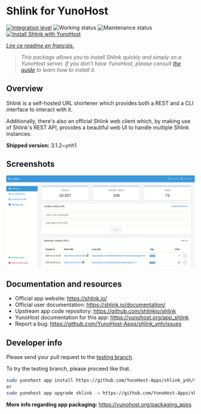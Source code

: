 <!--
N.B.: This README was automatically generated by https://github.com/YunoHost/apps/tree/master/tools/README-generator
It shall NOT be edited by hand.
-->

# Shlink for YunoHost

[![Integration level](https://dash.yunohost.org/integration/shlink.svg)](https://dash.yunohost.org/appci/app/shlink) ![Working status](https://ci-apps.yunohost.org/ci/badges/shlink.status.svg) ![Maintenance status](https://ci-apps.yunohost.org/ci/badges/shlink.maintain.svg)  
[![Install Shlink with YunoHost](https://install-app.yunohost.org/install-with-yunohost.svg)](https://install-app.yunohost.org/?app=shlink)

*[Lire ce readme en français.](./README_fr.md)*

> *This package allows you to install Shlink quickly and simply on a YunoHost server.
If you don't have YunoHost, please consult [the guide](https://yunohost.org/#/install) to learn how to install it.*

## Overview

Shlink is a self-hosted URL shortener which provides both a REST and a CLI interface to interact with it.

Additionally, there's also an official Shlink web client which, by making use of Shlink's REST API, provides a beautiful web UI to handle multiple Shlink instances.

**Shipped version:** 3.1.2~ynh1

## Screenshots

![Screenshot of Shlink](./doc/screenshots/shlink-web-client-placeholder.jpg)

## Documentation and resources

* Official app website: <https://shlink.io/>
* Official user documentation: <https://shlink.io/documentation/>
* Upstream app code repository: <https://github.com/shlinkio/shlink>
* YunoHost documentation for this app: <https://yunohost.org/app_shlink>
* Report a bug: <https://github.com/YunoHost-Apps/shlink_ynh/issues>

## Developer info

Please send your pull request to the [testing branch](https://github.com/YunoHost-Apps/shlink_ynh/tree/testing).

To try the testing branch, please proceed like that.

``` bash
sudo yunohost app install https://github.com/YunoHost-Apps/shlink_ynh/tree/testing --debug
or
sudo yunohost app upgrade shlink -u https://github.com/YunoHost-Apps/shlink_ynh/tree/testing --debug
```

**More info regarding app packaging:** <https://yunohost.org/packaging_apps>
